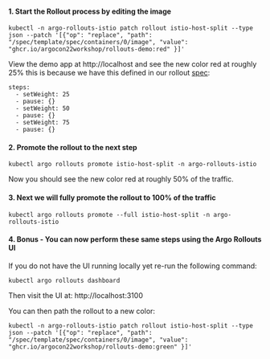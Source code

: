 #### 1. Start the Rollout process by editing the image
```
kubectl -n argo-rollouts-istio patch rollout istio-host-split --type json --patch '[{"op": "replace", "path": "/spec/template/spec/containers/0/image", "value": "ghcr.io/argocon22workshop/rollouts-demo:red" }]'
```

View the demo app at http://localhost and see the new color red at roughly 25% this is because we have this defined in our rollout
[spec](../../manifests/ArgoCD201-RolloutsDemoCanaryIstio/canary.yaml#L71):
```
steps:
  - setWeight: 25
  - pause: {}
  - setWeight: 50
  - pause: {}
  - setWeight: 75
  - pause: {}
```

#### 2. Promote the rollout to the next step
```
kubectl argo rollouts promote istio-host-split -n argo-rollouts-istio
```

Now you should see the new color red at roughly 50% of the traffic.

#### 3. Next we will fully promote the rollout to 100% of the traffic
```
kubectl argo rollouts promote --full istio-host-split -n argo-rollouts-istio
```

#### 4. Bonus - You can now perform these same steps using the Argo Rollouts UI

If you do not have the UI running locally yet re-run the following command:
```
kubectl argo rollouts dashboard
```

Then visit the UI at: http://localhost:3100

You can then path the rollout to a new color:
```
kubectl -n argo-rollouts-istio patch rollout istio-host-split --type json --patch '[{"op": "replace", "path": "/spec/template/spec/containers/0/image", "value": "ghcr.io/argocon22workshop/rollouts-demo:green" }]'
```